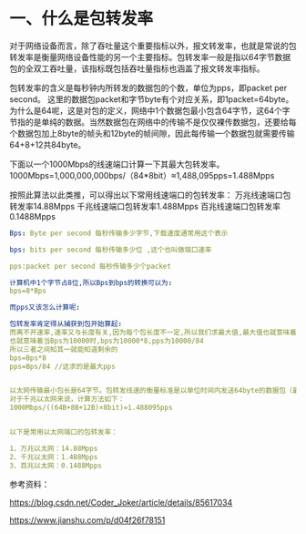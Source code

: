 # 一、什么是包转发率

对于网络设备而言，除了吞吐量这个重要指标以外，报文转发率，也就是常说的包转发率是衡量网络设备性能的另一个主要指标。包转发率一般是指以64字节数据包的全双工吞吐量，该指标既包括吞吐量指标也涵盖了报文转发率指标。

包转发率的含义是每秒钟内所转发的数据包的个数，单位为pps，即packet per second。
这里的数据包packet和字节byte有个对应关系，即1packet=64byte。为什么是64呢，这是对包的定义，网络中1个数据包最小包含64字节，这64个字节指的是单纯的数据。当然数据包在网络中的传输不是仅仅裸传数据包，还要给每个数据包加上8byte的帧头和12byte的帧间隙，因此每传输一个数据包就需要传输64+8+12共84byte。

下面以一个1000Mbps的线速端口计算一下其最大包转发率。
1000Mbps=1,000,000,000bps/（84*8bit）≈1,488,095pps=1.488Mpps

按照此算法以此类推，可以得出以下常用线速端口的包转发率：
万兆线速端口包转发率14.88Mpps
千兆线速端口包转发率1.488Mpps
百兆线速端口包转发率0.1488Mpps

```yaml
Bps: Byte per second 每秒传输多少字节,下载速度通常用这个表示

bps: bits per second 每秒传输多少位 ,这个也叫做端口速率

pps:packet per second 每秒传输多少个packet

计算机中1个字节占8位,所以Bps到bps的转换可以为:
bps=8*Bps

而pps又该怎么计算呢:

包转发率肯定得从捕获到包开始算起:
而离不开速率,速率又与长度有关,因为每个包长度不一定,所以我们求最大值,最大值也就意味着要用最小的包来计算,以以太网为例,以太网最小64字节(6+6+2+4+46),每个包又会有6字节的前导字符和12字节的帧间间隙,所以每个包最小84字节
也就意味着当Bps为10000时,bps为10000*8,pps为10000/84
所以三者之间知其一就能知道剩余的
bps=Bps*8
pps=Bps/84 //这求的是最大pps


以太网传输最小包长是64字节。包转发线速的衡量标准是以单位时间内发送64byte的数据包（最小包）的个数作为计算基准的。
对于千兆以太网来说，计算方法如下：
1000Mbps/((64B+8B+12B)×8bit)=1.488095pps


以下是常用以太网端口的包转发率：

1、万兆以太网：14.88Mpps
2、千兆以太网：1.488Mpps
3、百兆以太网：0.1488Mpps
```
参考资料：

https://blog.csdn.net/Coder_Joker/article/details/85617034

https://www.jianshu.com/p/d04f26f78151
